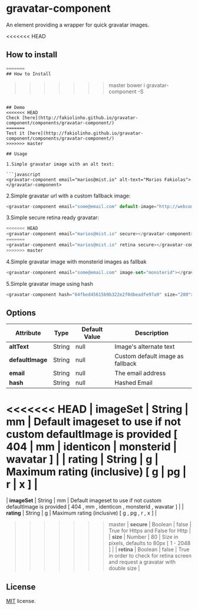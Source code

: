 # gravatar-component

An element providing a wrapper for quick gravatar images.

<<<<<<< HEAD
## How to install

```javascript
=======
## How to Install

```
>>>>>>> master
bower i gravatar-component -S
```

## Demo
<<<<<<< HEAD
Check [here](http://fakiolinho.github.io/gravatar-component/components/gravatar-component/)
=======
Test it [here](http://fakiolinho.github.io/gravatar-component/components/gravatar-component/)
>>>>>>> master

## Usage

1.Simple gravatar image with an alt text:

```javascript
<gravatar-component email="marios@mist.io" alt-text="Marios Fakiolas"></gravatar-component>
```

2.Simple gravatar url with a custom fallback image:

```javascript
<gravatar-component email="some@email.com" default-image="http://webcomponents.org/img/icon-customelementsio.png" alt-text="Marios Fakiolas"></gravatar-component>
```

3.Simple secure retina ready gravatar:

```javascript
<<<<<<< HEAD
<gravatar-component email="marios@mist.io" secure></gravatar-component>
=======
<gravatar-component email="marios@mist.io" retina secure></gravatar-component>
>>>>>>> master
```

4.Simple gravatar image with monsterid images as fallbak

```javascript
<gravatar-component email="some@email.com" image-set="monsterid"></gravatar-component>
```

5.Simple gravatar image using hash

```javascript
<gravatar-component hash="64fbed45615b9b322e2f0dbeadfe97a9" size="200"></gravatar-component>
```

## Options

| Attribute | Type | Default Value | Description |
| --- | --- | --- | --- |
| **altText** | String | null | Image's alternate text |
| **defaultImage** | String | null | Custom default image as fallback |
| **email** | String | null | The email address |
| **hash** | String | null | Hashed Email |
<<<<<<< HEAD
| **imageSet** | String | mm | Default imageset to use if not custom defaultImage is provided [ 404 | mm | identicon | monsterid | wavatar ] |
| **rating** | String | g | Maximum rating (inclusive) [ g | pg | r | x ] |
=======
| **imageSet** | String | mm | Default imageset to use if not custom defaultImage is provided [ 404 , mm , identicon , monsterid , wavatar ] |
| **rating** | String | g | Maximum rating (inclusive) [ g , pg , r , x ] |
>>>>>>> master
| **secure** | Boolean | false | True for Https and False for Http |
| **size** | Number | 80 | Size in pixels, defaults to 80px [ 1 - 2048 ] |
| **retina** | Boolean | false | True in order to check for retina screen and request a gravatar with double size |

## License

[MIT](http://opensource.org/licenses/MIT) license.
